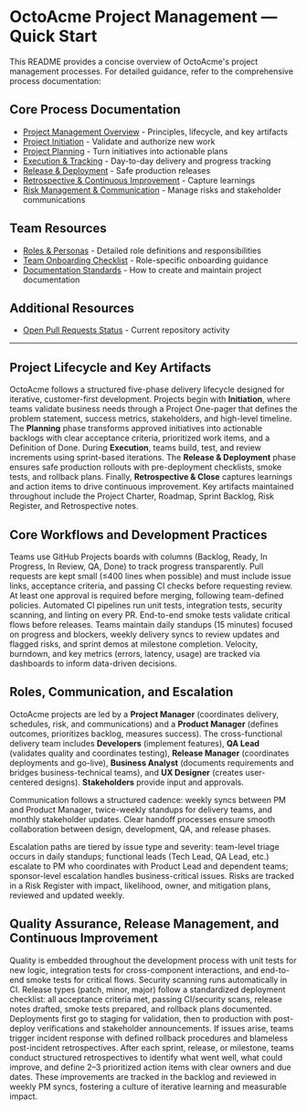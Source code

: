 # OctoAcme Project Management — Quick Start

This README provides a concise overview of OctoAcme's project management processes. For detailed guidance, refer to the comprehensive process documentation:

## Core Process Documentation
- [Project Management Overview](octoacme-project-management-overview.md) - Principles, lifecycle, and key artifacts
- [Project Initiation](octoacme-project-initiation.md) - Validate and authorize new work
- [Project Planning](octoacme-project-planning.md) - Turn initiatives into actionable plans
- [Execution & Tracking](octoacme-execution-and-tracking.md) - Day-to-day delivery and progress tracking
- [Release & Deployment](octoacme-release-and-deployment.md) - Safe production releases
- [Retrospective & Continuous Improvement](octoacme-retrospective-and-continuous-improvement.md) - Capture learnings
- [Risk Management & Communication](octoacme-risks-and-communication.md) - Manage risks and stakeholder communications

## Team Resources
- [Roles & Personas](octoacme-roles-and-personas.md) - Detailed role definitions and responsibilities
- [Team Onboarding Checklist](octoacme-team-onboarding-checklist.md) - Role-specific onboarding guidance
- [Documentation Standards](octoacme-documentation-standards.md) - How to create and maintain project documentation

## Additional Resources
- [Open Pull Requests Status](open-pull-requests-status.md) - Current repository activity

---

## Project Lifecycle and Key Artifacts

OctoAcme follows a structured five-phase delivery lifecycle designed for iterative, customer-first development. Projects begin with **Initiation**, where teams validate business needs through a Project One-pager that defines the problem statement, success metrics, stakeholders, and high-level timeline. The **Planning** phase transforms approved initiatives into actionable backlogs with clear acceptance criteria, prioritized work items, and a Definition of Done. During **Execution**, teams build, test, and review increments using sprint-based iterations. The **Release & Deployment** phase ensures safe production rollouts with pre-deployment checklists, smoke tests, and rollback plans. Finally, **Retrospective & Close** captures learnings and action items to drive continuous improvement. Key artifacts maintained throughout include the Project Charter, Roadmap, Sprint Backlog, Risk Register, and Retrospective notes.

## Core Workflows and Development Practices

Teams use GitHub Projects boards with columns (Backlog, Ready, In Progress, In Review, QA, Done) to track progress transparently. Pull requests are kept small (≤400 lines when possible) and must include issue links, acceptance criteria, and passing CI checks before requesting review. At least one approval is required before merging, following team-defined policies. Automated CI pipelines run unit tests, integration tests, security scanning, and linting on every PR. End-to-end smoke tests validate critical flows before releases. Teams maintain daily standups (15 minutes) focused on progress and blockers, weekly delivery syncs to review updates and flagged risks, and sprint demos at milestone completion. Velocity, burndown, and key metrics (errors, latency, usage) are tracked via dashboards to inform data-driven decisions.

## Roles, Communication, and Escalation

OctoAcme projects are led by a **Project Manager** (coordinates delivery, schedules, risk, and communications) and a **Product Manager** (defines outcomes, prioritizes backlog, measures success). The cross-functional delivery team includes **Developers** (implement features), **QA Lead** (validates quality and coordinates testing), **Release Manager** (coordinates deployments and go-live), **Business Analyst** (documents requirements and bridges business-technical teams), and **UX Designer** (creates user-centered designs). **Stakeholders** provide input and approvals. 

Communication follows a structured cadence: weekly syncs between PM and Product Manager, twice-weekly standups for delivery teams, and monthly stakeholder updates. Clear handoff processes ensure smooth collaboration between design, development, QA, and release phases. 

Escalation paths are tiered by issue type and severity: team-level triage occurs in daily standups; functional leads (Tech Lead, QA Lead, etc.) escalate to PM who coordinates with Product Lead and dependent teams; sponsor-level escalation handles business-critical issues. Risks are tracked in a Risk Register with impact, likelihood, owner, and mitigation plans, reviewed and updated weekly.

## Quality Assurance, Release Management, and Continuous Improvement

Quality is embedded throughout the development process with unit tests for new logic, integration tests for cross-component interactions, and end-to-end smoke tests for critical flows. Security scanning runs automatically in CI. Release types (patch, minor, major) follow a standardized deployment checklist: all acceptance criteria met, passing CI/security scans, release notes drafted, smoke tests prepared, and rollback plans documented. Deployments first go to staging for validation, then to production with post-deploy verifications and stakeholder announcements. If issues arise, teams trigger incident response with defined rollback procedures and blameless post-incident retrospectives. After each sprint, release, or milestone, teams conduct structured retrospectives to identify what went well, what could improve, and define 2–3 prioritized action items with clear owners and due dates. These improvements are tracked in the backlog and reviewed in weekly PM syncs, fostering a culture of iterative learning and measurable impact.
